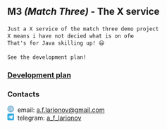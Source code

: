 ## M3 _(Match Three)_   -   The X service

    Just a X service of the match three demo project
    X means i have not decied what is on ofю
    That's for Java skilling up! 😃

    See the development plan!

### [Development plan](plan.md)

### Contacts

<img width="15px" src="email.256x256.png"/>&nbsp;&nbsp;email: [a.f.larionov@gmail.com](mailto:a.f.larionov@gmail.com)<br>
<img width="15px" src="telegram.256x256.png"/>&nbsp;&nbsp;telegram: [a_f_larionov](https://t.me/a_f_larionov)
